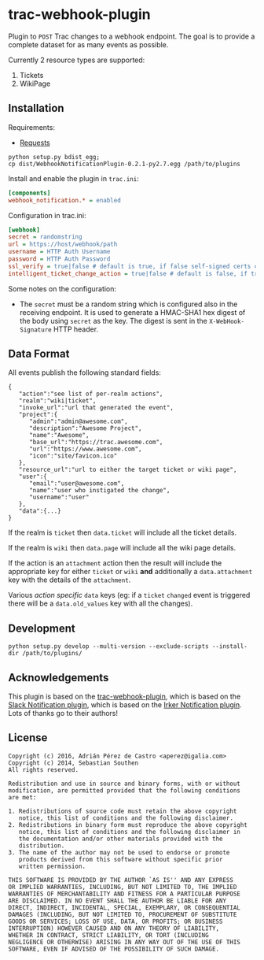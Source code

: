 # trac-webhook-plugin

Plugin to ```POST``` Trac changes to a webhook endpoint.
The goal is to provide a complete dataset for as many events as possible.

Currently 2 resource types are supported:
 1. Tickets
 1. WikiPage

## Installation

Requirements:

* [Requests](https://pypi.python.org/pypi/requests)

```
python setup.py bdist_egg;
cp dist/WebhookNotificationPlugin-0.2.1-py2.7.egg /path/to/plugins
```

Install and enable the plugin in `trac.ini`:

```ini
[components]
webhook_notification.* = enabled
```

Configuration in trac.ini:

```ini
[webhook]
secret = randomstring
url = https://host/webhook/path
username = HTTP Auth Username
password = HTTP Auth Password
ssl_verify = true|false # default is true, if false self-signed certs can be used
intelligent_ticket_change_action = true|false # default is false, if true newly set status on ticket will be marked as the event action
```

Some notes on the configuration:

* The `secret` must be a random string which is configured also in the
  receiving endpoint. It is used to generate a HMAC-SHA1 hex digest of the
  body using `secret` as the key. The digest is sent in the
  `X-WebHook-Signature` HTTP header.

## Data Format
All events publish the following standard fields: 
```
{
   "action":"see list of per-realm actions",
   "realm":"wiki|ticket",
   "invoke_url":"url that generated the event",
   "project":{
      "admin":"admin@awesome.com",
      "description":"Awesome Project",
      "name":"Awesome",
      "base_url":"https://trac.awesome.com",
      "url":"https://www.awesome.com",
      "icon":"site/favicon.ico"
   },
   "resource_url":"url to either the target ticket or wiki page",
   "user":{
      "email":"user@awesome.com",
      "name":"user who instigated the change",
      "username":"user"
   },
   "data":{...}
}
```
If the realm is `ticket` then `data.ticket` will include all the ticket details.

If the realm is `wiki` then `data.page` will include all the wiki page details.

If the action is an `attachment` action then the result will include the appropriate key for either `ticket` or `wiki` **and** additionally a `data.attachment` key with the details of the `attachment`.

Various *action specific* `data` keys (eg: if a `ticket` `changed` event is triggered there will be a `data.old_values` key with all the changes).


## Development

```python setup.py develop --multi-version --exclude-scripts --install-dir /path/to/plugins/```

## Acknowledgements

This plugin is based on the [trac-webhook-plugin](https://github.com/aperezdc/trac-webhook-plugin),
which is based on the [Slack Notification plugin](https://github.com/mandic-cloud/trac-slack-plugin),
which is based on the [Irker Notification plugin](https://github.com/Southen/trac-irker-plugin).
Lots of thanks go to their authors!


## License

```
Copyright (c) 2016, Adrián Pérez de Castro <aperez@igalia.com>
Copyright (c) 2014, Sebastian Southen
All rights reserved.

Redistribution and use in source and binary forms, with or without
modification, are permitted provided that the following conditions
are met:

1. Redistributions of source code must retain the above copyright
   notice, this list of conditions and the following disclaimer.
2. Redistributions in binary form must reproduce the above copyright
   notice, this list of conditions and the following disclaimer in
   the documentation and/or other materials provided with the
   distribution.
3. The name of the author may not be used to endorse or promote
   products derived from this software without specific prior
   written permission.

THIS SOFTWARE IS PROVIDED BY THE AUTHOR `AS IS'' AND ANY EXPRESS
OR IMPLIED WARRANTIES, INCLUDING, BUT NOT LIMITED TO, THE IMPLIED
WARRANTIES OF MERCHANTABILITY AND FITNESS FOR A PARTICULAR PURPOSE
ARE DISCLAIMED. IN NO EVENT SHALL THE AUTHOR BE LIABLE FOR ANY
DIRECT, INDIRECT, INCIDENTAL, SPECIAL, EXEMPLARY, OR CONSEQUENTIAL
DAMAGES (INCLUDING, BUT NOT LIMITED TO, PROCUREMENT OF SUBSTITUTE
GOODS OR SERVICES; LOSS OF USE, DATA, OR PROFITS; OR BUSINESS
INTERRUPTION) HOWEVER CAUSED AND ON ANY THEORY OF LIABILITY,
WHETHER IN CONTRACT, STRICT LIABILITY, OR TORT (INCLUDING
NEGLIGENCE OR OTHERWISE) ARISING IN ANY WAY OUT OF THE USE OF THIS
SOFTWARE, EVEN IF ADVISED OF THE POSSIBILITY OF SUCH DAMAGE.
```
